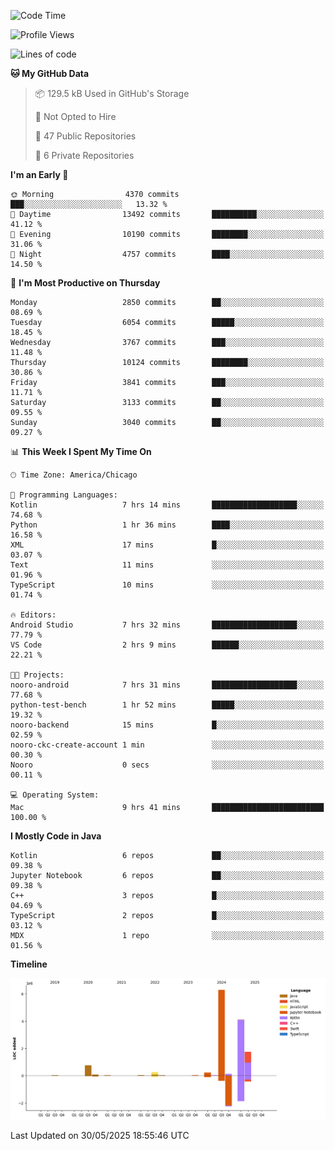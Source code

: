 <!--START_SECTION:waka-->
![Code Time](http://img.shields.io/badge/Code%20Time-1%2C285%20hrs%2052%20mins-blue)

![Profile Views](http://img.shields.io/badge/Profile%20Views-0-blue)

![Lines of code](https://img.shields.io/badge/From%20Hello%20World%20I%27ve%20Written-13.9%20million%20lines%20of%20code-blue)

**🐱 My GitHub Data** 

> 📦 129.5 kB Used in GitHub's Storage 
 > 
> 🚫 Not Opted to Hire
 > 
> 📜 47 Public Repositories 
 > 
> 🔑 6 Private Repositories 
 > 
**I'm an Early 🐤** 

```text
🌞 Morning                4370 commits        ███░░░░░░░░░░░░░░░░░░░░░░   13.32 % 
🌆 Daytime                13492 commits       ██████████░░░░░░░░░░░░░░░   41.12 % 
🌃 Evening                10190 commits       ████████░░░░░░░░░░░░░░░░░   31.06 % 
🌙 Night                  4757 commits        ████░░░░░░░░░░░░░░░░░░░░░   14.50 % 
```
📅 **I'm Most Productive on Thursday** 

```text
Monday                   2850 commits        ██░░░░░░░░░░░░░░░░░░░░░░░   08.69 % 
Tuesday                  6054 commits        █████░░░░░░░░░░░░░░░░░░░░   18.45 % 
Wednesday                3767 commits        ███░░░░░░░░░░░░░░░░░░░░░░   11.48 % 
Thursday                 10124 commits       ████████░░░░░░░░░░░░░░░░░   30.86 % 
Friday                   3841 commits        ███░░░░░░░░░░░░░░░░░░░░░░   11.71 % 
Saturday                 3133 commits        ██░░░░░░░░░░░░░░░░░░░░░░░   09.55 % 
Sunday                   3040 commits        ██░░░░░░░░░░░░░░░░░░░░░░░   09.27 % 
```


📊 **This Week I Spent My Time On** 

```text
🕑︎ Time Zone: America/Chicago

💬 Programming Languages: 
Kotlin                   7 hrs 14 mins       ███████████████████░░░░░░   74.68 % 
Python                   1 hr 36 mins        ████░░░░░░░░░░░░░░░░░░░░░   16.58 % 
XML                      17 mins             █░░░░░░░░░░░░░░░░░░░░░░░░   03.07 % 
Text                     11 mins             ░░░░░░░░░░░░░░░░░░░░░░░░░   01.96 % 
TypeScript               10 mins             ░░░░░░░░░░░░░░░░░░░░░░░░░   01.74 % 

🔥 Editors: 
Android Studio           7 hrs 32 mins       ███████████████████░░░░░░   77.79 % 
VS Code                  2 hrs 9 mins        ██████░░░░░░░░░░░░░░░░░░░   22.21 % 

🐱‍💻 Projects: 
nooro-android            7 hrs 31 mins       ███████████████████░░░░░░   77.68 % 
python-test-bench        1 hr 52 mins        █████░░░░░░░░░░░░░░░░░░░░   19.32 % 
nooro-backend            15 mins             █░░░░░░░░░░░░░░░░░░░░░░░░   02.59 % 
nooro-ckc-create-account 1 min               ░░░░░░░░░░░░░░░░░░░░░░░░░   00.30 % 
Nooro                    0 secs              ░░░░░░░░░░░░░░░░░░░░░░░░░   00.11 % 

💻 Operating System: 
Mac                      9 hrs 41 mins       █████████████████████████   100.00 % 
```

**I Mostly Code in Java** 

```text
Kotlin                   6 repos             ██░░░░░░░░░░░░░░░░░░░░░░░   09.38 % 
Jupyter Notebook         6 repos             ██░░░░░░░░░░░░░░░░░░░░░░░   09.38 % 
C++                      3 repos             █░░░░░░░░░░░░░░░░░░░░░░░░   04.69 % 
TypeScript               2 repos             █░░░░░░░░░░░░░░░░░░░░░░░░   03.12 % 
MDX                      1 repo              ░░░░░░░░░░░░░░░░░░░░░░░░░   01.56 % 
```



**Timeline**

![Lines of Code chart](https://raw.githubusercontent.com/phanijsp/phanijsp/main/assets/bar_graph.png)


 Last Updated on 30/05/2025 18:55:46 UTC
<!--END_SECTION:waka-->
